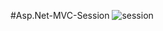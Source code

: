 #Asp.Net-MVC-Session
![session](https://user-images.githubusercontent.com/33864154/50023250-a8db2180-ffef-11e8-8427-7e0c4bc28ce8.PNG)
